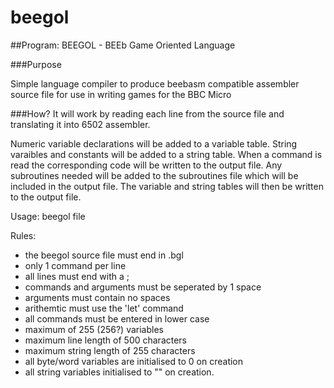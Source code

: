 # beegol

##Program: BEEGOL - BEEb Game Oriented Language</p>

###Purpose

Simple language compiler to produce beebasm compatible assembler source file for use in writing games for the BBC Micro 

###How?
It will work by reading each line from the source file and translating it into 6502 assembler.

Numeric variable declarations will be added to a variable table. String varaibles and constants will be added to a string table. When a command is read the corresponding code will be written to the output file. Any subroutines needed will be added to the subroutines file which will be included in the output file. The variable and string tables will then be written to the output file.

Usage: beegol file

Rules:
* the beegol source file must end in .bgl
* only 1 command per line
* all lines must end with a ;
* commands and arguments must be seperated by 1 space
* arguments must contain no spaces
* arithemtic must use the 'let' command
* all commands must be entered in lower case
* maximum of 255 (256?) variables
* maximum line length of 500 characters
* maximum string length of 255 characters
* all byte/word variables are initialised to 0 on creation
* all string variables initialised to "" on creation.

